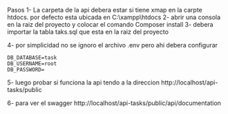 
Pasos
1- La carpeta de la api debera estar si tiene xmap en  la carpte htdocs. por defecto esta ubicada en C:\xampp\htdocs
2- abrir una consola en la raiz del proyecto y colocar el comando
    Composer install
3- debera importar la tabla taks.sql que esta en la raiz del proyecto

4- por simplicidad no se ignoro el archivo .env
    pero ahi debera configurar 

    DB_DATABASE=task
    DB_USERNAME=root
    DB_PASSWORD=

5- luego probar si funciona la api tendo a la direccion http://localhost/api-tasks/public

6- para ver el swagger http://localhost/api-tasks/public/api/documentation 



